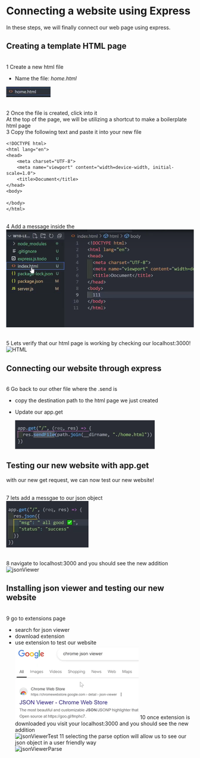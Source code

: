 # Connecting a website using Express

In these steps, we will finally connect our web page using express.

## Creating a template HTML page

<br>1 Create a new html file

- Name the file: _home.html_

![renameHTML](./Task4/renameHTML.png)

<br>2 Once the file is created, click into it<br>
At the top of the page, we will be utilizing a shortcut to make a boilerplate html page
<br>3 Copy the following text and paste it into your new file<br>

```
<!DOCTYPE html>
<html lang="en">
<head>
    <meta charset="UTF-8">
    <meta name="viewport" content="width=device-width, initial-scale=1.0">
    <title>Document</title>
</head>
<body>

</body>
</html>
```

<br>4 Add a message inside the<br>
![HTML](./Task4/intializeHTML.png)

<br>5 Lets verify that our html page is working by checking our localhost:3000!<br>
![HTML](./Task4/htmlMsgCheck.png)

## Connecting our website through express

<br>6 Go back to our other file where the .send is<br>

- copy the destination path to the html page we just created
- Update our app.get

  ![reinitGet](./Task4/reintializeGet.png)

## Testing our new website with app.get

with our new get request, we can now test our new website!

<br>7 lets add a messgae to our json object<br>
![get](./Task4/appGetMessage.png)

<br>8 navigate to localhost:3000 and you should see the new addition<br>
![jsonViewer](./Task4/jsonViewerTest.png)

## Installing json viewer and testing our new website

<br>9 go to extensions page <br>

- search for json viewer
- download extension
- use extension to test our website
  ![jsonViewer](./Task4/jsonViewer.png)
  10 once extension is downloaded you visit your localhost:3000 and you should see the new addition<br>
  ![jsonViewerTest](./Task4/jsonViewerTest.png)
  11 selecting the parse option will allow us to see our json object in a user friendly way<br>
  ![jsonViewerParse](./Task4/jsonViewerParse.png)
